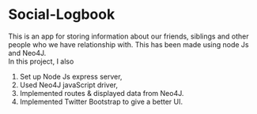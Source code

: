 # Social-Logbook
This is an app for storing information about our friends, siblings and other people who we have relationship with. This has been made using node Js and Neo4J.  
In this project, I also
1. Set up Node Js express server,
2. Used Neo4J javaScript driver,
3. Implemented routes & displayed data from Neo4J.
4. Implemented Twitter Bootstrap to give a better UI.
